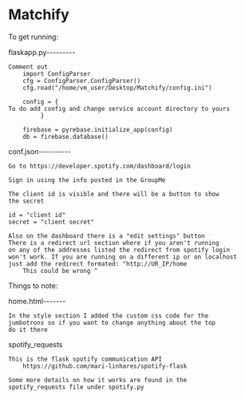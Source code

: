 # Matchify
To get running:

flaskapp.py---------

	Comment out 
		import ConfigParser
		cfg = ConfigParser.ConfigParser()
		cfg.read("/home/vm_user/Desktop/Matchify/config.ini")

		config = {
	To do add config and change service account directory to yours
			 }

		firebase = pyrebase.initialize_app(config)
		db = firebase.database()

conf.json----------

	Go to https://developer.spotify.com/dashboard/login

	Sign in using the info posted in the GroupMe

	The client id is visible and there will be a button to show 
	the secret

	id = "client id" 
	secret = "client secret"

	Also on the dashboard there is a "edit settings" button
	There is a redirect url section where if you aren't running
	on any of the addresses listed the redirect from spotify login 
	won't work. If you are running on a different ip or on localhost
	just add the redirect formated: "http://UR_IP/home
		This could be wrong ^

Things to note:

home.html-------
	
	In the style section I added the custom css code for the 
	jumbotrons so if you want to change anything about the top
	do it there

spotify_requests

	
	This is the flask spotify communication API 
		https://github.com/mari-linhares/spotify-flask
	
	Some more details on how it works are found in the 
	spotify_requests file under spotify.py




	
